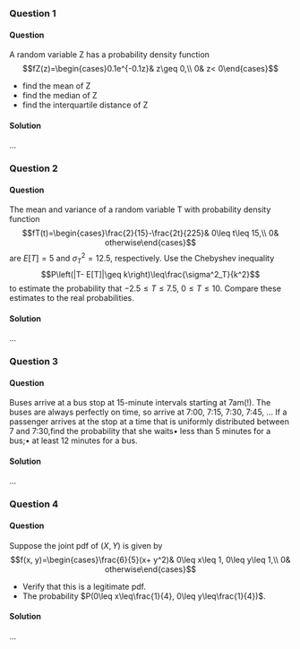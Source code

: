 ### Question 1

#### Question

A random variable Z has a probability density function$$fZ(z)=\begin{cases}0.1e^{-0.1z}& z\geq 0,\\ 0& z< 0\end{cases}$$
- find the mean of Z
- find the median of Z
- find the interquartile distance of Z

#### Solution

...

### Question 2

#### Question

The mean and variance of a random variable T with probability density function$$fT(t)=\begin{cases}\frac{2}{15}-\frac{2t}{225}& 0\leq t\leq 15,\\ 0& otherwise\end{cases}$$are $E[T]= 5$ and $\sigma^2_T= 12.5$, respectively. Use the Chebyshev inequality$$P\left(|T- E[T]|\geq k\right)\leq\frac{\sigma^2_T}{k^2}$$to estimate the probability that $-2.5\leq T\leq 7.5$, $0\leq T\leq 10$.
Compare these estimates to the real probabilities.

#### Solution

...

### Question 3

#### Question

Buses arrive at a bus stop at 15-minute intervals starting at 7am(!). The buses are always perfectly on time, so arrive at 7:00, 7:15, 7:30, 7:45, ...
If a passenger arrives at the stop at a time that is uniformly distributed between 7 and 7:30,find the probability that she waits• less than 5 minutes for a bus;• at least 12 minutes for a bus.

#### Solution

...

### Question 4

#### Question

Suppose the joint pdf of $(X,Y)$ is given by$$f(x, y)=\begin{cases}\frac{6}{5}(x+ y^2)& 0\leq x\leq 1, 0\leq y\leq 1,\\ 0& otherwise\end{cases}$$
- Verify that this is a legitimate pdf.
- The probability $P(0\leq x\leq\frac{1}{4}, 0\leq y\leq\frac{1}{4})$.

#### Solution

...
